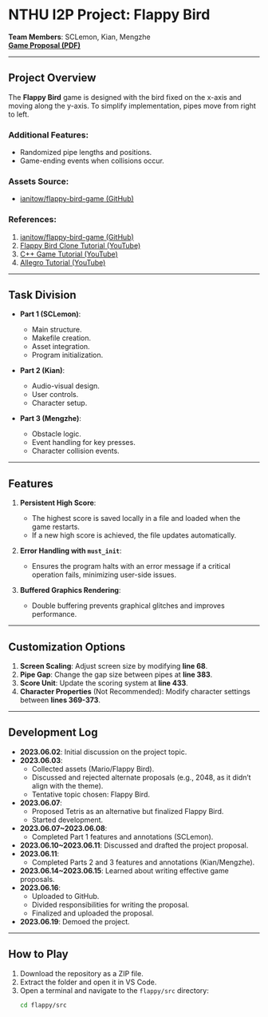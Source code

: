# NTHU I2P Project: Flappy Bird

**Team Members**: SCLemon, Kian, Mengzhe  
**[Game Proposal (PDF)](https://github.com/kianjw/FinalProject_I2P_1/blob/main/Final%20Project%20Proposal.pdf)**  

---

## Project Overview

The **Flappy Bird** game is designed with the bird fixed on the x-axis and moving along the y-axis. To simplify implementation, pipes move from right to left.  

### Additional Features:
- Randomized pipe lengths and positions.
- Game-ending events when collisions occur.  

### Assets Source:
- [ianitow/flappy-bird-game (GitHub)](https://github.com/ianitow/flappy-bird-game/tree/main/images)  

### References:
1. [ianitow/flappy-bird-game (GitHub)](https://github.com/ianitow/flappy-bird-game)
2. [Flappy Bird Clone Tutorial (YouTube)](https://www.youtube.com/watch?v=fDdwCTbZL5c)
3. [C++ Game Tutorial (YouTube)](https://www.youtube.com/watch?v=b6A4XHkTjs8&t=896s)
4. [Allegro Tutorial (YouTube)](https://www.youtube.com/watch?v=27G-2-wn41w&t=2202s)

---

## Task Division

- **Part 1 (SCLemon)**:
  - Main structure.
  - Makefile creation.
  - Asset integration.
  - Program initialization.

- **Part 2 (Kian)**:
  - Audio-visual design.
  - User controls.
  - Character setup.

- **Part 3 (Mengzhe)**:
  - Obstacle logic.
  - Event handling for key presses.
  - Character collision events.

---

## Features

1. **Persistent High Score**:
   - The highest score is saved locally in a file and loaded when the game restarts.
   - If a new high score is achieved, the file updates automatically.

2. **Error Handling with `must_init`**:
   - Ensures the program halts with an error message if a critical operation fails, minimizing user-side issues.

3. **Buffered Graphics Rendering**:
   - Double buffering prevents graphical glitches and improves performance.

---

## Customization Options

1. **Screen Scaling**: Adjust screen size by modifying **line 68**.
2. **Pipe Gap**: Change the gap size between pipes at **line 383**.
3. **Score Unit**: Update the scoring system at **line 433**.
4. **Character Properties** (Not Recommended): Modify character settings between **lines 369-373**.

---

## Development Log

- **2023.06.02**: Initial discussion on the project topic.  
- **2023.06.03**:
  - Collected assets (Mario/Flappy Bird).
  - Discussed and rejected alternate proposals (e.g., 2048, as it didn’t align with the theme).
  - Tentative topic chosen: Flappy Bird.  
- **2023.06.07**:
  - Proposed Tetris as an alternative but finalized Flappy Bird.
  - Started development.  
- **2023.06.07~2023.06.08**:
  - Completed Part 1 features and annotations (SCLemon).  
- **2023.06.10~2023.06.11**: Discussed and drafted the project proposal.  
- **2023.06.11**:
  - Completed Parts 2 and 3 features and annotations (Kian/Mengzhe).  
- **2023.06.14~2023.06.15**: Learned about writing effective game proposals.  
- **2023.06.16**:
  - Uploaded to GitHub.
  - Divided responsibilities for writing the proposal.
  - Finalized and uploaded the proposal.  
- **2023.06.19**: Demoed the project.

---

## How to Play

1. Download the repository as a ZIP file.  
2. Extract the folder and open it in VS Code.  
3. Open a terminal and navigate to the `flappy/src` directory:  
   ```bash
   cd flappy/src

